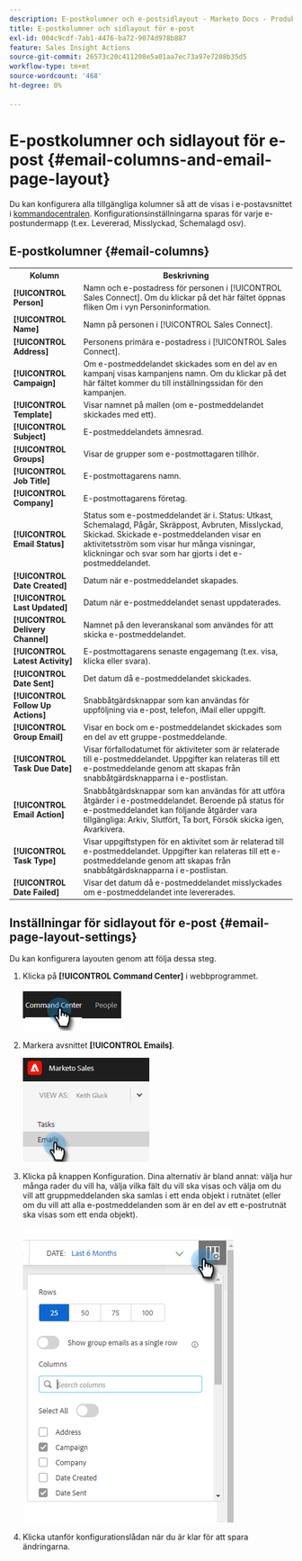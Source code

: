 ```yaml
---
description: E-postkolumner och e-postsidlayout - Marketo Docs - Produktdokumentation
title: E-postkolumner och sidlayout för e-post
exl-id: 004c9cdf-7ab1-4476-ba72-9074d978b887
feature: Sales Insight Actions
source-git-commit: 26573c20c411208e5a01aa7ec73a97e7208b35d5
workflow-type: tm+mt
source-wordcount: '468'
ht-degree: 0%

---
```


# E-postkolumner och sidlayout för e-post {#email-columns-and-email-page-layout}

Du kan konfigurera alla tillgängliga kolumner så att de visas i e-postavsnittet i [kommandocentralen](/help/marketo/product-docs/marketo-sales-insight/actions/email/command-center/command-center-overview.md). Konfigurationsinställningarna sparas för varje e-postundermapp (t.ex. Levererad, Misslyckad, Schemalagd osv).

## E-postkolumner {#email-columns}

<table>
 <colgroup>
  <col>
  <col>
 </colgroup>
 <tbody>
  <tr>
   <th>Kolumn</th>
   <th>Beskrivning</th>
  </tr>
  <tr>
   <td><strong>[!UICONTROL Person]</td>
   <td>Namn och e-postadress för personen i [!UICONTROL Sales Connect]. Om du klickar på det här fältet öppnas fliken Om i vyn Personinformation.</td>
  </tr>
  <tr>
   <td><strong>[!UICONTROL Name]</td>
   <td>Namn på personen i [!UICONTROL Sales Connect].</td>
  </tr>
  <tr>
   <td><strong>[!UICONTROL Address]</td>
   <td>Personens primära e-postadress i [!UICONTROL Sales Connect].</td>
  </tr>
  <tr>
   <td><strong>[!UICONTROL Campaign]</td>
   <td>Om e-postmeddelandet skickades som en del av en kampanj visas kampanjens namn. Om du klickar på det här fältet kommer du till inställningssidan för den kampanjen.</td>
  </tr>
  <tr>
   <td><strong>[!UICONTROL Template]</td>
   <td>Visar namnet på mallen (om e-postmeddelandet skickades med ett).</td>
  </tr>
  <tr>
   <td><strong>[!UICONTROL Subject]</td>
   <td>E-postmeddelandets ämnesrad.</td>
  </tr>
  <tr>
   <td><strong>[!UICONTROL Groups]</td>
   <td>Visar de grupper som e-postmottagaren tillhör.</td>
  </tr>
  <tr>
   <td><strong>[!UICONTROL Job Title]</td>
   <td>E-postmottagarens namn.</td>
  </tr>
  <tr>
   <td><strong>[!UICONTROL Company]</td>
   <td>E-postmottagarens företag.</td>
  </tr>
  <tr>
   <td><strong>[!UICONTROL Email Status]</td>
   <td>Status som e-postmeddelandet är i. Status: Utkast, Schemalagd, Pågår, Skräppost, Avbruten, Misslyckad, Skickad. Skickade e-postmeddelanden visar en aktivitetsström som visar hur många visningar, klickningar och svar som har gjorts i det e-postmeddelandet.</td>
  </tr>
  <tr>
   <td><strong>[!UICONTROL Date Created]</td>
   <td>Datum när e-postmeddelandet skapades.</td>
  </tr>
  <tr>
   <td><strong>[!UICONTROL Last Updated]</td>
   <td>Datum när e-postmeddelandet senast uppdaterades.</td>
  </tr>
  <tr>
   <td><strong>[!UICONTROL Delivery Channel]</td>
   <td>Namnet på den leveranskanal som användes för att skicka e-postmeddelandet.</td>
  </tr>
  <tr>
   <td><strong>[!UICONTROL Latest Activity]</td>
   <td>E-postmottagarens senaste engagemang (t.ex. visa, klicka eller svara).</td>
  </tr>
  <tr>
   <td><strong>[!UICONTROL Date Sent]</td>
   <td>Det datum då e-postmeddelandet skickades.</td>
  </tr>
  <tr>
   <td><strong>[!UICONTROL Follow Up Actions]</td>
   <td>Snabbåtgärdsknappar som kan användas för uppföljning via e-post, telefon, iMail eller uppgift.</td>
  </tr>
  <tr>
   <td><strong>[!UICONTROL Group Email]</td>
   <td>Visar en bock om e-postmeddelandet skickades som en del av ett gruppe-postmeddelande.</td>
  </tr>
  <tr>
   <td><strong>[!UICONTROL Task Due Date]</td>
   <td>Visar förfallodatumet för aktiviteter som är relaterade till e-postmeddelandet. Uppgifter kan relateras till ett e-postmeddelande genom att skapas från snabbåtgärdsknapparna i e-postlistan.</td>
  </tr>
  <tr>
   <td><strong>[!UICONTROL Email Action]</td>
   <td>Snabbåtgärdsknappar som kan användas för att utföra åtgärder i e-postmeddelandet. Beroende på status för e-postmeddelandet kan följande åtgärder vara tillgängliga: Arkiv, Slutfört, Ta bort, Försök skicka igen, Avarkivera.</td>
  </tr>
  <tr>
   <td><strong>[!UICONTROL Task Type]</td>
   <td>Visar uppgiftstypen för en aktivitet som är relaterad till e-postmeddelandet. Uppgifter kan relateras till ett e-postmeddelande genom att skapas från snabbåtgärdsknapparna i e-postlistan.</td>
  </tr>
  <tr>
   <td><strong>[!UICONTROL Date Failed]</td>
   <td>Visar det datum då e-postmeddelandet misslyckades om e-postmeddelandet inte levererades.</td>
  </tr>
 </tbody>
</table>

## Inställningar för sidlayout för e-post {#email-page-layout-settings}

Du kan konfigurera layouten genom att följa dessa steg.

1. Klicka på **[!UICONTROL Command Center]** i webbprogrammet.

   ![](assets/email-columns-and-email-page-layout-1.png)

1. Markera avsnittet **[!UICONTROL Emails]**.

   ![](assets/email-columns-and-email-page-layout-2.png)

1. Klicka på knappen Konfiguration. Dina alternativ är bland annat: välja hur många rader du vill ha, välja vilka fält du vill ska visas och välja om du vill att gruppmeddelanden ska samlas i ett enda objekt i rutnätet (eller om du vill att alla e-postmeddelanden som är en del av ett e-postrutnät ska visas som ett enda objekt).

   ![](assets/email-columns-and-email-page-layout-3.png)

1. Klicka utanför konfigurationslådan när du är klar för att spara ändringarna.
